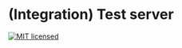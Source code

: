# (Integration) Test server

[![MIT licensed](https://img.shields.io/badge/license-MIT-blue.svg)](./LICENSE)
